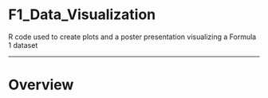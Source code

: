 # F1_Data_Visualization
R code used to create plots and a poster presentation visualizing a Formula 1 dataset

---
# Overview
